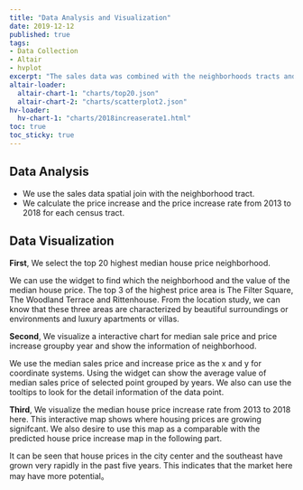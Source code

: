 ```yaml
---
title: "Data Analysis and Visualization"
date: 2019-12-12
published: true
tags: 
- Data Collection
- Altair
- hvplot
excerpt: "The sales data was combined with the neighborhoods tracts and it calculate the price increase Rate."
altair-loader:
  altair-chart-1: "charts/top20.json"
  altair-chart-2: "charts/scatterplot2.json"
hv-loader:
  hv-chart-1: "charts/2018increaserate1.html"
toc: true
toc_sticky: true
---
```


## Data Analysis
- We use the sales data spatial join with the neighborhood tract.
- We calculate the price increase and the price increase rate from 2013 to 2018 for each census tract.


## Data Visualization

**First**, We select the top 20 highest median house price neighborhood.

<div id="altair-chart-1"></div> 

We can use the widget to find which the neighborhood and the value of the median house price. The top 3 of the highest price area is The Filter Square, The Woodland Terrace and Rittenhouse. From the location study, we can know that these three areas are characterized by beautiful surroundings or environments and luxury apartments or villas.

**Second**, We visualize a interactive chart for median sale price and price increase groupby year and show the information of neighborhood.

<div id="altair-chart-2"></div> 

We use the median sales price and increase price as the x and y for coordinate systems. Using the widget can show the average value of median sales price of selected point grouped by years. We also can use the tooltips to look for the detail information of the data point.

**Third**, We visualize the median house price increase rate from 2013 to 2018 here. This interactive map shows where housing prices are growing signifcant. We also desire to use this map as a comparable with the predicted house price increase map in the following part.

<div id="hv-chart-1"></div> 

It can be seen that house prices in the city center and the southeast have grown very rapidly in the past five years. This indicates that the market here may have more potential。

